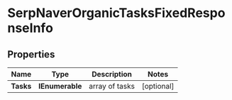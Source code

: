 # SerpNaverOrganicTasksFixedResponseInfo


## Properties

| Name | Type | Description | Notes |
|------------ | ------------- | ------------- | -------------|
**Tasks** | **IEnumerable<SerpNaverOrganicTasksFixedTaskInfo>** | array of tasks |[optional]|